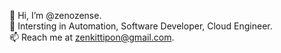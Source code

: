 👋 Hi, I’m @zenozense. <br>
👀 Intersting in Automation, Software Developer, Cloud Engineer. <br>
📫 Reach me at zenkittipon@gmail.com.
